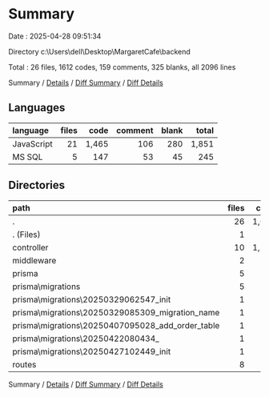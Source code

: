 # Summary

Date : 2025-04-28 09:51:34

Directory c:\\Users\\dell\\Desktop\\MargaretCafe\\backend

Total : 26 files,  1612 codes, 159 comments, 325 blanks, all 2096 lines

Summary / [Details](details.md) / [Diff Summary](diff.md) / [Diff Details](diff-details.md)

## Languages
| language | files | code | comment | blank | total |
| :--- | ---: | ---: | ---: | ---: | ---: |
| JavaScript | 21 | 1,465 | 106 | 280 | 1,851 |
| MS SQL | 5 | 147 | 53 | 45 | 245 |

## Directories
| path | files | code | comment | blank | total |
| :--- | ---: | ---: | ---: | ---: | ---: |
| . | 26 | 1,612 | 159 | 325 | 2,096 |
| . (Files) | 1 | 61 | 1 | 9 | 71 |
| controller | 10 | 1,245 | 102 | 232 | 1,579 |
| middleware | 2 | 45 | 1 | 10 | 56 |
| prisma | 5 | 147 | 53 | 45 | 245 |
| prisma\\migrations | 5 | 147 | 53 | 45 | 245 |
| prisma\\migrations\\20250329062547_init | 1 | 68 | 13 | 20 | 101 |
| prisma\\migrations\\20250329085309_migration_name | 1 | 24 | 12 | 8 | 44 |
| prisma\\migrations\\20250407095028_add_order_table | 1 | 25 | 23 | 10 | 58 |
| prisma\\migrations\\20250422080434_ | 1 | 15 | 3 | 4 | 22 |
| prisma\\migrations\\20250427102449_init | 1 | 15 | 2 | 3 | 20 |
| routes | 8 | 114 | 2 | 29 | 145 |

Summary / [Details](details.md) / [Diff Summary](diff.md) / [Diff Details](diff-details.md)